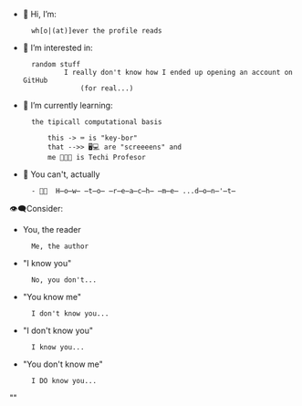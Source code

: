 - 👋 Hi, I’m:

		wh[o|(at)]ever the profile reads

- 👀 I’m interested in: 
		
		random stuff
				I really don't know how I ended up opening an account on GitHub 
					(for real...)
		
- 🌱 I’m currently learning:

		the tipicall computational basis 

			this -> ⌨ is "key-bor"
			that -->> 🖥💻 are "screeeens" and 
			me 👨🏼‍💻 is Techi Profesor

- 📵 You can't, actually 

		- 🦼💨  H̶o̶w̶ ̶t̶o̶ ̶r̶e̶a̶c̶h̶ ̶m̶e̶ ...d̶o̶n̶'̶t̶  

👁‍🗨Consider:
- You, the reader

		Me, the author
		
- "I know you"

		No, you don't...
- "You know me"

		I don't know you...
- "I don't know you"

		I know you...
- "You don't know me"

		I DO know you...

"<!---"
¬This¬ is a ✨ special ✨ repository because its `ME.md` (this file) appears on your GitHub profile.
✅ You can click the Preview link to take a look at your changes. (Done)
"--->"
